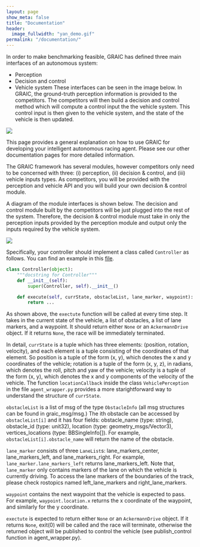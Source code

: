 ```yaml
---
layout: page
show_meta: false
title: "Documentation"
header:
  image_fullwidth: "yan_demo.gif"
permalink: "/documentation/"
---
```


In order to make benchmarking feasible, GRAIC has defined three main interfaces of an autonomous system:
- Perception
- Decision and control
- Vehicle system
These interfaces can be seen in the image below.
In GRAIC, the ground-truth perception information is provided to the competitors.
The competitors will then build a decision and control method which will compute a control input the the vehicle system.
This control input is then given to the vehicle system, and the state of the vehicle is then updated.
<img src="{{site.urlimg}}interface.png">

This page provides a general explanation on how to use GRAIC for developing your intelligent autonomous racing agent.
Please see our other documentation pages for more detailed information.

The GRAIC framework has several modules, however competitors only need to be concerned with three: (i) perception, (ii) decision & control, and (iii) vehicle inputs types. As competitors, you will be provided with the perception and vehicle API and you will build your own decision & control module.

A diagram of the module interfaces is shown below. The decision and control module built by the competitors will be just plugged into the rest of the system. Therefore, the decision & control module must take in only the perception inputs provided by the perception module and output only the inputs required by the vehicle system.

 <img src="{{site.urlimg}}interfaces.png">

Specifically, your controller should implement a class called `Controller` as follows. You can find an example in this [file](https://github.com/PoPGRI/Race/blob/main/graic_core/src/baseline.py).
```Python
class Controller(object):
    """docstring for Controller"""
    def __init__(self):
        super(Controller, self).__init__()

    def execute(self, currState, obstacleList, lane_marker, waypoint):
        return ...
```

As shown above, the ```exectute``` function will be called at every time step. It takes in the current state of the vehicle, a list of obstacles, a list of lane markers, and a waypoint. It should return either ```None``` or an ```AckermannDrive``` object. If it returns ```None```, the race will be immediately terminated.

In detail, ```currState``` is a tuple which has three elements: (position, rotation, velocity), and each element is a tuple consisting of the coordinates of that element. So position is a tuple of the form (x, y), which denotes the x and y coordinates of the vehicle; rotation is a tuple of the form (x, y, z), in radians, which denotes the roll, pitch and yaw of the vehicle; velocity is a tuple of the form (x, y), which denotes the x and y components of the velocity of the vehicle. The function ```locationCallback``` inside the class ```VehiclePerception``` in the file ```agent_wrapper.py``` provides a more starightforward way to understand the structure of ```currState```.

```obstacleList``` is a list of msg of the type ```ObstacleInfo``` (all msg structures can be found in graic_msg/msg.) The ith obstacle can be accessed by  ```obstacleList[i]``` and it has four fields: obstacle_name (type: string), obstacle_id (type: unit32), location (type: geometry_msgs/Vector3), vertices_locations (type: BBSingleInfo[]). For example, ```obstacleList[i].obstacle_name``` will return the name of the obstacle.

```lane_marker``` consists of three ```LaneList```s: lane_markers_center, lane_markers_left, and lane_markers_right. For example, ```lane_marker.lane_markers_left``` returns lane_markers_left. Note that,  ```lane_marker``` only contains markers of the lane on which the vehicle is currently driving. To access the lane markers of the boundaries of the track, please check rostopics named left_lane_markers and right_lane_markers.

```waypoint``` contains the next waypoint that the vehicle is expected to pass. For example, ```waypoint.location.x``` returns the x coordinate of the waypoint, and similarly for the y coordinate.

```exectute``` is expected to return either ```None``` or an ```AckermannDrive``` object. If it returns ```None```, exit(0) will be called and the race will terminate, otherwise the returned object will be published to control the vehicle (see publish_control function in agent_wrapper.py).
